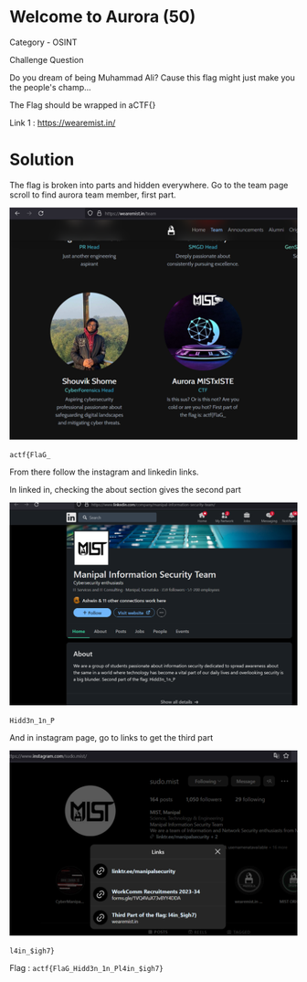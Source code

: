 # Welcome to Aurora (50)

Category - OSINT

Challenge Question

Do you dream of being Muhammad Ali? Cause this flag might just make you the people's champ...

The Flag should be wrapped in aCTF{}

Link 1 : https://wearemist.in/

# Solution

The flag is broken into parts and hidden everywhere. Go to the team page scroll to find aurora team member, first part.

![alt text](image.png)

`actf{FlaG_`

From there follow the instagram and linkedin links.

In linked in, checking the about section gives the second part

![alt text](image-1.png)

`Hidd3n_1n_P`

And in instagram page, go to links to get the third part

![alt text](image-2.png)

`l4in_$igh7}`


Flag : `actf{FlaG_Hidd3n_1n_Pl4in_$igh7}`